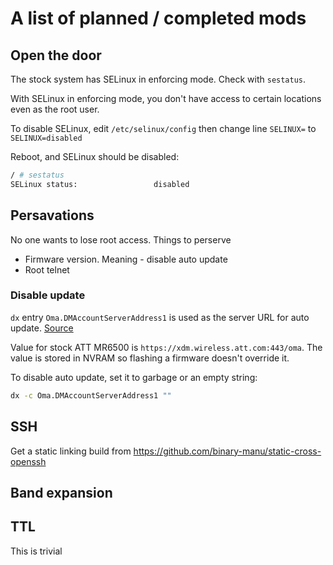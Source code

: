 # A list of planned / completed mods
## Open the door
The stock system has SELinux in enforcing mode. Check with `sestatus`.

With SELinux in enforcing mode, you don't have access to certain locations even as the root user.

To disable SELinux, edit `/etc/selinux/config` then change line `SELINUX=` to `SELINUX=disabled`

Reboot, and SELinux should be disabled:
```bash
/ # sestatus
SELinux status:                 disabled
```

## Persavations
No one wants to lose root access. Things to perserve
* Firmware version. Meaning - disable auto update
* Root telnet
### Disable update
`dx` entry `Oma.DMAccountServerAddress1` is used as the server URL for auto update. [Source](https://www.reddit.com/r/Dish5G/comments/10mqgzq/mr6400_firmware_warning/)

Value for stock ATT MR6500 is `https://xdm.wireless.att.com:443/oma`. The value is stored in NVRAM so flashing a firmware doesn't override it.

To disable auto update, set it to garbage or an empty string:
```bash
dx -c Oma.DMAccountServerAddress1 ""
```

## SSH
Get a static linking build from https://github.com/binary-manu/static-cross-openssh


## Band expansion

## TTL
This is trivial

